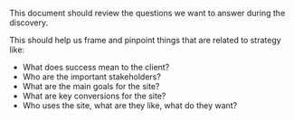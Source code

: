 This document should review the questions we want to answer during the discovery.

This should help us frame and pinpoint things that are related to strategy like:
* What does success mean to the client?
* Who are the important stakeholders?
* What are the main goals for the site?
* What are key conversions for the site?
* Who uses the site, what are they like, what do they want?